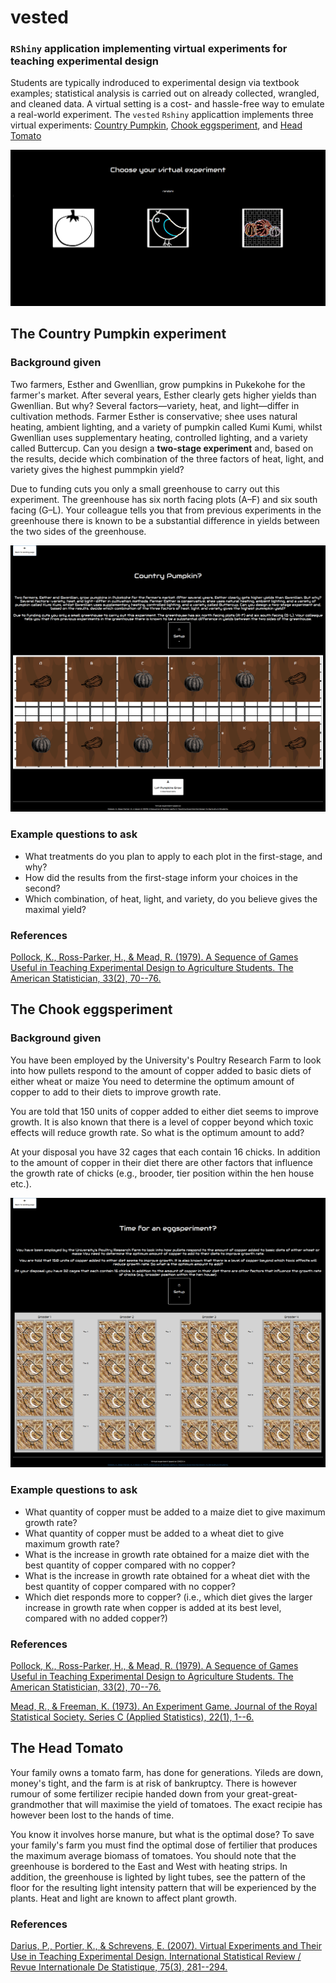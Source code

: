 # vested

### `RShiny` application implementing **v**irtual **e**xperiment**s** for **t**eaching **e**xperimental **d**esign

Students are typically indroduced to experimental design via textbook examples; statistical analysis is carried out on already collected, wrangled, and cleaned data. A virtual setting is a cost- and hassle-free way to emulate a real-world experiment. The `vested` `Rshiny` applicattion implements three virtual experiments: [Country Pumpkin](#country-pumpkin), [Chook eggsperiment](#chook-eggsperiment), and [Head Tomato](#head-tomato)

![](/www/img/vested.png)


## The **Country Pumpkin** experiment


### Background given

Two farmers, Esther and Gwenllian, grow pumpkins in Pukekohe for the farmer's market. After several years, Esther clearly gets higher yields than Gwenllian. But why? Several factors—variety, heat, and light—differ in cultivation methods. Farmer Esther is conservative; shee uses natural heating, ambient lighting, and a variety of pumpkin called Kumi Kumi, whilst Gwenllian uses supplementary heating, controlled lighting, and a variety called Buttercup. Can you design a **two-stage experiment** and, based on the results, decide which combination of the three factors of heat, light, and variety gives the highest pummpkin yield?

Due to funding cuts you only a small greenhouse to carry out this experiment. The greenhouse has six north facing plots (A–F) and six south facing (G–L). Your colleague tells you that from previous experiments in the greenhouse there is known to be a substantial difference in yields between the two sides of the greenhouse.

![](/www/img/pump_experiment.png)

### Example questions to ask

 - What treatments do you plan to apply to each plot in the first-stage, and why?
 - How did the results from the first-stage inform your choices in the second?
 - Which combination, of heat, light, and variety, do you believe gives the maximal yield?

### References

[Pollock, K., Ross-Parker, H., & Mead, R. (1979). A Sequence of Games Useful in Teaching Experimental Design to Agriculture Students. The American Statistician, 33(2), 70--76.](https://www.jstor.org/stable/2683224)


## The **Chook eggsperiment**


### Background given

You have been employed by the University's Poultry Research Farm to look into how pullets respond to the amount of copper added to basic diets of either wheat or maize You need to determine the optimum amount of copper to add to their diets to improve growth rate.

You are told that 150 units of copper added to either diet seems to improve growth. It is also known that there is a level of copper beyond which toxic effects will reduce growth rate. So what is the optimum amount to add?

At your disposal you have 32 cages that each contain 16 chicks. In addition to the amount of copper in their diet there are other factors that influence the growth rate of chicks (e.g., brooder, tier position within the hen house etc.).

![](/www/img/chooks_experiment.png)

### Example questions to ask

 - What quantity of copper must be added to a maize diet to give maximum growth rate?
 - What quantity of copper must be added to a wheat diet to give maximum growth rate?
 - What is the increase in growth rate obtained for a maize diet with the best quantity of copper compared with no copper?
 - What is the increase in growth rate obtained for a wheat diet with the best quantity of copper compared with no copper?
 - Which diet responds more to copper? (i.e., which diet gives the larger increase in growth rate when copper is added at its best level, compared with no added copper?)


### References

[Pollock, K., Ross-Parker, H., & Mead, R. (1979). A Sequence of Games Useful in Teaching Experimental Design to Agriculture Students. The American Statistician, 33(2), 70--76.](https://www.jstor.org/stable/2683224)

[Mead, R., & Freeman, K. (1973). An Experiment Game. Journal of the Royal Statistical Society. Series C (Applied Statistics), 22(1), 1--6.](https://www.jstor.org/stable/2346298)


## The **Head Tomato**

Your family owns a tomato farm, has done for generations. Yileds are down, money's tight, and the farm is at risk of bankruptcy. There is however rumour of some fertilizer recipie handed down from your great-great-grandmother that will maximise the yield of tomatoes. The exact recipie has however been lost to the hands of time.

You know it involves horse manure, but what is the optimal dose? To save your family's farm you must find the optimal dose of fertilier that produces the maximum average biomass of tomatoes. You should  note that the greenhouse is bordered to the East and West with heating strips. In addition, the greenhouse is lighted by light tubes, see the pattern of the floor for the resulting light intensity pattern that will be experienced by the plants. Heat and light are known to affect plant growth.


### References

[Darius, P., Portier, K., & Schrevens, E. (2007). Virtual Experiments and Their Use in Teaching Experimental Design. International Statistical Review / Revue Internationale De Statistique, 75(3), 281--294.](http://www.jstor.org/stable/41509871)


